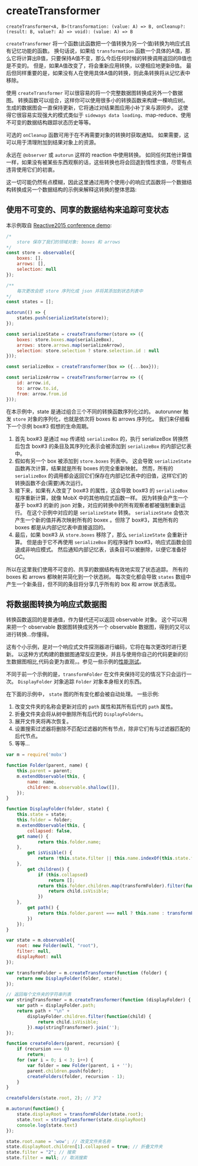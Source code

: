 # createTransformer

`createTransformer<A, B>(transformation: (value: A) => B, onCleanup?: (result: B, value?: A) => void): (value: A) => B`

`createTransformer` 将一个函数(此函数把一个值转换为另一个值)转换为响应式且有记忆功能的函数。
换句话说，如果给 `transformation` 函数一个具体的A值，那么它将计算出B值，只要保持A值不变，那么今后任何时候的转换调用返回的B值也是不变的。
但是，如果A值改变了，将会重新应用转换，以便相应地更新B值。
最后但同样重要的是，如果没有人在使用具体A值的转换，则此条转换将从记忆表中移除。

使用 `createTransformer` 可以很容易的将一个完整数据图转换成另外一个数据图。
转换函数可以组合，这样你可以使用很多小的转换函数来构建一棵响应树。
生成的数据图会一直保持更新，它将通过对结果图应用小补丁来与源同步。
这使得它很容易实现强大的模式类似于 `sideways data loading`、map-reduce、使用不可变的数据结构跟踪状态历史等等。

可选的 `onCleanup` 函数可用于在不再需要对象的转换时获取通知。
如果需要，这可以用于清理附加到结果对象上的资源。

永远在 `@observer` 或 `autorun` 这样的 reaction 中使用转换。
如同任何其他计算值一样，如果没有被某些东西观察的话，这些转换也将会回退到惰性求值，尽管有点违背使用它们的初衷。

这一切可能仍然有点模糊，因此这里通过用两个使用小的响应式函数将一个数据结构转换成另一个数据结构的示例来解释这转换的整体思路:

## 使用不可变的、同享的数据结构来追踪可变状态

本示例取自 [Reactive2015 conference demo](https://github.com/mobxjs/mobx-reactive2015-demo):

```javascript
/*
    store 保存了我们的领域对象: boxes 和 arrows
*/
const store = observable({
    boxes: [],
    arrows: [],
    selection: null
});

/**
    每次更改会把 store 序列化成 json 并将其添加到状态列表中
*/
const states = [];

autorun(() => {
    states.push(serializeState(store));
});

const serializeState = createTransformer(store => ({
    boxes: store.boxes.map(serializeBox),
    arrows: store.arrows.map(serializeArrow),
    selection: store.selection ? store.selection.id : null
}));

const serializeBox = createTransformer(box => ({...box}));

const serializeArrow = createTransformer(arrow => ({
    id: arrow.id,
    to: arrow.to.id,
    from: arrow.from.id
}));
```

在本示例中，state 是通过组合三个不同的转换函数序列化过的。
autorunner 触发 `store` 对象的序列化，也就是依次将 boxes 和 arrows 序列化。
我们来仔细看下一个示例 box#3 假想的生命周期。

1. 首先 box#3 是通过 `map` 传递给 `serializeBox` 的，执行 serializeBox 转换然后包含 box#3 的条目及其序列化表示会被添加到 `serializeBox` 的内部记忆表中。
2. 假如有另一个 box 被添加到 `store.boxes` 列表中。
这会导致 `serializeState` 函数再次计算，结果就是所有 boxes 的完全重新映射。
然而，所有的 `serializeBox` 的调用都会返回它们保存在内部记忆表中的旧值，这样它们的转换函数不会(需要)再次运行。
3. 接下来，如果有人改变了 box#3 的属性，这会导致 box#3 的 `serializeBox` 程序重新计算，就像 MobX 中的其他响应式函数一样。
因为转换会产生一个基于 box#3 的新的 json 对象，对应的转换中的所有观察者都被强制重新运行。
在这个示例中对应的是 `serializeState` 转换。
`serializeState` 会依次产生一个新的值并再次映射所有的 boxex 。但除了 box#3，其他所有的 boxes 都是从内部记忆表中直接返回的。
4. 最后，如果 box#3 从 `store.boxes` 移除了，那么 `serializeState` 会重新计算。
但是由于它不再使用 `serializeBox` 的程序操作 box#3，响应式函数会回退成非响应模式。
然后通知内部记忆表，该条目可以被删除，以便它准备好 GC。

所以在这里我们使用不可变的、共享的数据结构有效地实现了状态追踪。
所有的 boxes 和 arrows 都映射并简化到一个状态树。
每次变化都会导致 `states` 数组中产生一个新条目，但不同的条目将分享几乎所有的 box 和 arrow 状态表现。

## 将数据图转换为响应式数据图

转换函数返回的是普通值，作为替代还可以返回 observable 对象。
这个可以用来把一个 observable 数据图转换成另外一个 observable 数据图，得到的又可以进行转换...你懂得。

这有个小示例，是对一个响应式文件探测器进行编码，它将在每次更改时进行更新。
以这种方式构建的数据图通常反应更快，并且与使用你自己的代码更新的衍生数据图相比,代码会更为直观，。参见一些示例的[性能测试](https://github.com/mobxjs/mobx/blob/3ea1f4af20a51a1cb30be3e4a55ec8f964a8c495/test/perf/transform-perf.js#L4)。

不同于前一个示例的是，`transformFolder` 在文件夹保持可见的情况下只会运行一次。
`DisplayFolder` 对象追踪 `Folder` 对象本身相关的东西。

在下面的示例中， `state` 图的所有变化都会被自动处理。
一些示例:
1. 改变文件夹的名称会更新对应的 `path` 属性和其所有后代的 `path` 属性。
2. 折叠文件夹会将从树中删除所有后代的 `DisplayFolders`。
3. 展开文件夹将再次恢复。
4. 设置搜索过滤器将删除不匹配过滤器的所有节点，除非它们有与过滤器匹配的后代节点。
5. 等等...


```javascript
var m = require('mobx')

function Folder(parent, name) {
	this.parent = parent;
	m.extendObservable(this, {
		name: name,
		children: m.observable.shallow([]),
	});
}

function DisplayFolder(folder, state) {
	this.state = state;
	this.folder = folder;
	m.extendObservable(this, {
		collapsed: false,
    get name() {
			return this.folder.name;
    },
		get isVisible() {
			return !this.state.filter || this.name.indexOf(this.state.filter) !== -1 || this.children.some(child => child.isVisible);
    },
		get children() {
			if (this.collapsed)
				return [];
			return this.folder.children.map(transformFolder).filter(function(child) {
				return child.isVisible;
			})
    },
		get path() {
			return this.folder.parent === null ? this.name : transformFolder(this.folder.parent).path + "/" + this.name;
		})
	});
}

var state = m.observable({
	root: new Folder(null, "root"),
	filter: null,
	displayRoot: null
});

var transformFolder = m.createTransformer(function (folder) {
	return new DisplayFolder(folder, state);
});

// 返回每个文件夹的字符串列表
var stringTransformer = m.createTransformer(function (displayFolder) {
	var path = displayFolder.path;
	return path + "\n" +
		displayFolder.children.filter(function(child) {
			return child.isVisible;
		}).map(stringTransformer).join('');
});

function createFolders(parent, recursion) {
	if (recursion === 0)
		return;
	for (var i = 0; i < 3; i++) {
		var folder = new Folder(parent, i + '');
		parent.children.push(folder);
		createFolders(folder, recursion - 1);
	}
}

createFolders(state.root, 2); // 3^2

m.autorun(function() {
    state.displayRoot = transformFolder(state.root);
    state.text = stringTransformer(state.displayRoot)
    console.log(state.text)
});

state.root.name = 'wow'; // 改变文件夹名称
state.displayRoot.children[1].collapsed = true; // 折叠文件夹
state.filter = "2"; // 搜索
state.filter = null; // 取消搜索
```
